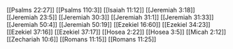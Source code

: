 [[Psalms 22:27]]
[[Psalms 110:3]]
[[Isaiah 11:12]]
[[Jeremiah 3:18]]
[[Jeremiah 23:5]]
[[Jeremiah 30:3]]
[[Jeremiah 31:1]]
[[Jeremiah 31:33]]
[[Jeremiah 50:4]]
[[Jeremiah 50:19]]
[[Ezekiel 16:60]]
[[Ezekiel 34:23]]
[[Ezekiel 37:16]]
[[Ezekiel 37:17]]
[[Hosea 2:22]]
[[Hosea 3:5]]
[[Micah 2:12]]
[[Zechariah 10:6]]
[[Romans 11:15]]
[[Romans 11:25]]
